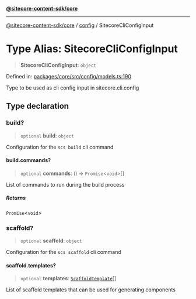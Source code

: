 [**@sitecore-content-sdk/core**](../../README.md)

***

[@sitecore-content-sdk/core](../../README.md) / [config](../README.md) / SitecoreCliConfigInput

# Type Alias: SitecoreCliConfigInput

> **SitecoreCliConfigInput**: `object`

Defined in: [packages/core/src/config/models.ts:190](https://github.com/Sitecore/xmc-jss-dev/blob/d07a33c8b422ee631653078fdc40402026b03dec/packages/core/src/config/models.ts#L190)

Type to be used as cli config input in sitecore.cli.config

## Type declaration

### build?

> `optional` **build**: `object`

Configuration for the `scs build` cli command

#### build.commands?

> `optional` **commands**: () => `Promise`\<`void`\>[]

List of commands to run during the build process

##### Returns

`Promise`\<`void`\>

### scaffold?

> `optional` **scaffold**: `object`

Configuration for the `scs scaffold` cli command

#### scaffold.templates?

> `optional` **templates**: [`ScaffoldTemplate`](ScaffoldTemplate.md)[]

List of scaffold templates that can be used for generating components
